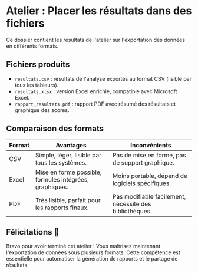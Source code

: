 # Atelier : Placer les résultats dans des fichiers

Ce dossier contient les résultats de l'atelier sur l'exportation des données en différents formats.

## Fichiers produits

- `resultats.csv` : résultats de l'analyse exportés au format CSV (lisible par tous les tableurs).
- `resultats.xlsx` : version Excel enrichie, compatible avec Microsoft Excel.
- `rapport_resultats.pdf` : rapport PDF avec résumé des résultats et graphique des scores.

## Comparaison des formats

| Format | Avantages | Inconvénients |
|--------|-----------|----------------|
| CSV    | Simple, léger, lisible par tous les systèmes. | Pas de mise en forme, pas de support graphique. |
| Excel  | Mise en forme possible, formules intégrées, graphiques. | Moins portable, dépend de logiciels spécifiques. |
| PDF    | Très lisible, parfait pour les rapports finaux. | Pas modifiable facilement, nécessite des bibliothèques. |

## Félicitations 🎉

Bravo pour avoir terminé cet atelier ! Vous maîtrisez maintenant l'exportation de données sous plusieurs formats. Cette compétence est essentielle pour automatiser la génération de rapports et le partage de résultats.
